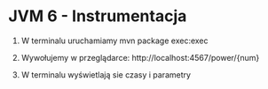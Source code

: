 # JVM 6 - Instrumentacja

 1. W terminalu uruchamiamy mvn package exec:exec
 
 3. Wywołujemy w przeglądarce: http://localhost:4567/power/{num}
 
 4. W terminalu wyświetlają sie czasy i parametry
 